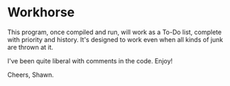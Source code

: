 # Workhorse
This program, once compiled and run, will work as a To-Do list, complete with priority and history.
It's designed to work even when all kinds of junk are thrown at it. 

I've been quite liberal with comments in the code.
Enjoy!

Cheers,
Shawn.
